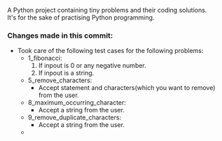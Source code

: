 A Python project containing tiny problems and their coding solutions.  
It's for the sake of practising Python programming.

### Changes made in this commit:
- Took care of the following test cases for the following problems:
  - 1_fibonacci:
      1. If inpout is 0  or any negative number.
      2. If inpout is a string.
  - 5_remove_characters:
    - Accept statement and characters(which you want to remove) from the user.
  - 8_maximum_occurring_character:
    - Accept a string from the user.
  - 9_remove_duplicate_characters:
      - Accept a string from the user.
  - 